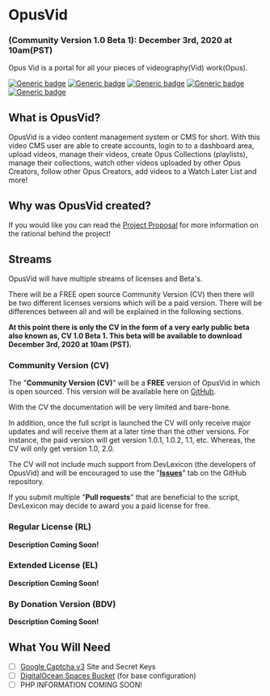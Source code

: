 # OpusVid 
### (Community Version 1.0 Beta 1): December 3rd, 2020 at 10am(PST)
Opus Vid is a portal for all your pieces of videography(Vid) work(Opus).

[![Generic badge](https://img.shields.io/badge/CV-X-E57373.svg?style=for-the-badge)](#community-version-cv) [![Generic badge](https://img.shields.io/badge/RL-X-E57373.svg?style=for-the-badge)](#regular-license-rl) [![Generic badge](https://img.shields.io/badge/EL-X-E57373.svg?style=for-the-badge)](#extended-license-el) [![Generic badge](https://img.shields.io/badge/Built_By-DevLexicon-4524E8.svg?style=for-the-badge)](https://devlexicon.ca) [![Generic badge](https://img.shields.io/badge/Twitter-DevLexicon-1DA1F2.svg?style=for-the-badge&logo=twitter)](../https:/twitter.com/DevLexicon)

## What is OpusVid?
OpusVid is a video content management system or CMS for short. With this video CMS user are able to create accounts, login to to a dashboard area, upload videos, manage their videos, create Opus Collections (playlists), manage their collections, watch other videos uploaded by other Opus Creators, follow other Opus Creators, add videos to a Watch Later List and more!

## Why was OpusVid created?
If you would like you can read the [Project Proposal](https://viu.donaldlouch.ca/digi405/proposal.html) for more information on the rational behind the project!

## Streams
OpusVid will have multiple streams of licenses and Beta's.

There will be a FREE open source Community Version (CV) then there will be two different licenses versions which will be a paid version. There will be differences between all and will be explained in the following sections.

**At this point there is only the CV in the form of a very early public beta also known as, CV 1.0 Beta 1.  This beta will be available to download December 3rd, 2020 at 10am (PST).**

### Community Version (CV)
The "**Community Version (CV)**" will be a **FREE** version of OpusVid in which is open sourced. This version will be available here on [GitHub](https://github.com/DevLexicon/OpusVid/).

With the CV the documentation will be very limited and bare-bone. 

In addition, once the full script is launched the CV will only receive major updates and will receive them at a later time than the other versions. For instance, the paid version will get version 1.0.1, 1.0.2, 1.1, etc. Whereas, the CV will only get version 1.0, 2.0.

The CV will not include much support from DevLexicon (the developers of OpusVid) and will be encouraged to use the "**[Issues](https://github.com/DevLexicon/OpusVid/issues)**" tab on the GitHub repository.

If you submit multiple "**Pull requests**" that are beneficial to the script, DevLexicon may decide to award you a paid license for free.

### Regular License (RL)
**Description Coming Soon!**

### Extended License (EL)
**Description Coming Soon!**

### By Donation Version (BDV)
**Description Coming Soon!**

## What You Will Need
- [ ] [Google Captcha v3](https://developers.google.com/recaptcha) Site and Secret Keys
- [ ] [DigitalOcean Spaces Bucket](https://m.do.co/c/237705dc5b02) (for base configuration)
- [ ] PHP INFORMATION COMING SOON!
